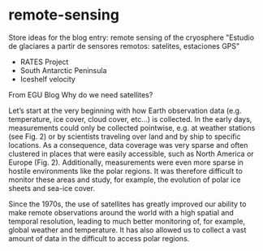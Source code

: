 # remote-sensing
Store ideas for the blog entry: remote sensing of the cryosphere 
"Estudio de glaciares a partir de sensores remotos: satelites, estaciones GPS"
 - RATES Project
 - South Antarctic Peninsula
 - Iceshelf velocity
 
 From EGU Blog
 Why do we need satellites?

Let’s start at the very beginning with how Earth observation data (e.g. temperature, ice cover, cloud cover, etc…) is collected. In the early days, measurements could only be collected pointwise, e.g. at weather stations (see Fig. 2) or by scientists traveling over land and by ship to specific locations. As a consequence, data coverage was very sparse and often clustered in places that were easily accessible, such as North America or Europe (Fig. 2). Additionally, measurements were even more sparse in hostile environments like the polar regions. It was therefore difficult to monitor these areas and study, for example, the evolution of polar ice sheets and sea-ice cover.

Since the 1970s, the use of satellites has greatly improved our ability to make remote observations around the world with a high spatial and temporal resolution, leading to much better monitoring of, for example, global weather and temperature. It has also allowed us to collect a vast amount of data in the difficult to access polar regions.
